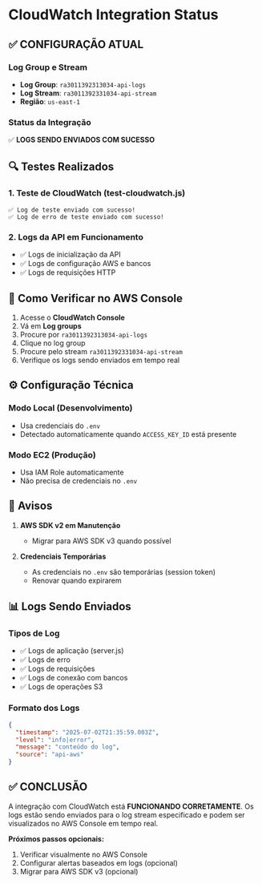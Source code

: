 # CloudWatch Integration Status

## ✅ CONFIGURAÇÃO ATUAL

### Log Group e Stream
- **Log Group**: `ra3011392313034-api-logs`
- **Log Stream**: `ra3011392331034-api-stream`
- **Região**: `us-east-1`

### Status da Integração
✅ **LOGS SENDO ENVIADOS COM SUCESSO**

## 🔍 Testes Realizados

### 1. Teste de CloudWatch (test-cloudwatch.js)
```
✅ Log de teste enviado com sucesso!
✅ Log de erro de teste enviado com sucesso!
```

### 2. Logs da API em Funcionamento
- ✅ Logs de inicialização da API
- ✅ Logs de configuração AWS e bancos
- ✅ Logs de requisições HTTP

## 📝 Como Verificar no AWS Console

1. Acesse o **CloudWatch Console**
2. Vá em **Log groups**
3. Procure por `ra3011392313034-api-logs`
4. Clique no log group
5. Procure pelo stream `ra3011392331034-api-stream`
6. Verifique os logs sendo enviados em tempo real

## ⚙️ Configuração Técnica

### Modo Local (Desenvolvimento)
- Usa credenciais do `.env`
- Detectado automaticamente quando `ACCESS_KEY_ID` está presente

### Modo EC2 (Produção)
- Usa IAM Role automaticamente
- Não precisa de credenciais no `.env`

## 🚨 Avisos

1. **AWS SDK v2 em Manutenção**
   - Migrar para AWS SDK v3 quando possível
   
2. **Credenciais Temporárias**
   - As credenciais no `.env` são temporárias (session token)
   - Renovar quando expirarem

## 📊 Logs Sendo Enviados

### Tipos de Log
- ✅ Logs de aplicação (server.js)
- ✅ Logs de erro
- ✅ Logs de requisições
- ✅ Logs de conexão com bancos
- ✅ Logs de operações S3

### Formato dos Logs
```json
{
  "timestamp": "2025-07-02T21:35:59.003Z",
  "level": "info|error",
  "message": "conteúdo do log",
  "source": "api-aws"
}
```

## ✅ CONCLUSÃO

A integração com CloudWatch está **FUNCIONANDO CORRETAMENTE**. 
Os logs estão sendo enviados para o log stream especificado e podem 
ser visualizados no AWS Console em tempo real.

**Próximos passos opcionais:**
1. Verificar visualmente no AWS Console
2. Configurar alertas baseados em logs (opcional)
3. Migrar para AWS SDK v3 (opcional)
